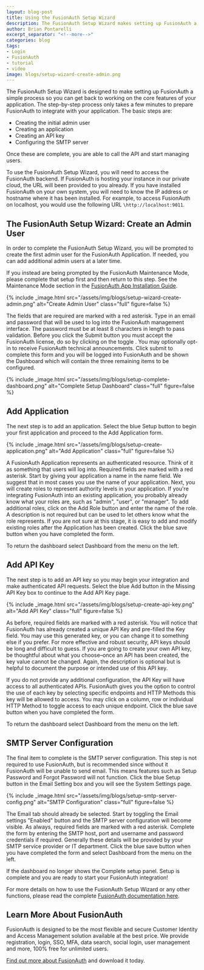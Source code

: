 ```yaml
---
layout: blog-post
title: Using the FusionAuth Setup Wizard
description: The FusionAuth Setup Wizard makes setting up FusionAuth a simple step-by-step process.
author: Brian Pontarelli
excerpt_separator: "<!--more-->"
categories: blog
tags:
- Login
- FusionAuth
- tutorial
- video
image: blogs/setup-wizard-create-admin.png
---
```

The FusionAuth Setup Wizard is designed to make setting up FusionAuth a simple process so you can get back to working on the core features of your application. The step-by-step process only takes a few minutes to prepare FusionAuth to integrate with your application. The basic steps are:
- Creating the initial admin user
- Creating an application
- Creating an API key
- Configuring the SMTP server

Once these are complete, you are able to call the API and start managing users.
<!--more-->
To use the FusionAuth Setup Wizard, you will need to access the FusionAuth backend. If FusionAuth is hosting your instance in our private cloud, the URL will been provided to you already. If you have installed FusionAuth on your own system, you will need to know the IP address or hostname where it has been installed. For example, to access FusionAuth on localhost, you would use the following URL `\http://localhost:9011`.

## The FusionAuth Setup Wizard: Create an Admin User

In order to complete the FusionAuth Setup Wizard, you will be prompted to create the first admin user for the FusionAuth Application. If needed, you can add additional admin users at a later time.

If you instead are being prompted by the FusionAuth Maintenance Mode, please complete that setup first and then return to this step. See the Maintenance Mode section in the [FusionAuth App Installation Guide](/docs/v1/tech/installation-guide/fusionauth-app/).

{% include _image.html src="/assets/img/blogs/setup-wizard-create-admin.png" alt="Create Admin User" class="full" figure=false %}

The fields that are required are marked with a red asterisk. Type in an email and password that will be used to log into the FusionAuth management interface. The password must be at least 8 characters in length to pass validation. Before you click the Submit button you must accept the FusionAuth license, do so by clicking on the toggle .  You may optionally opt-in to receive FusionAuth technical announcements. Click submit to complete this form and you will be logged into FusionAuth and be shown the Dashboard which will contain the three remaining items to be configured.

{% include _image.html src="/assets/img/blogs/setup-complete-dashboard.png" alt="Complete Setup Dashboard" class="full" figure=false %}

## Add Application

The next step is to add an application. Select the blue Setup button to begin your first application and proceed to the Add Application form.

{% include _image.html src="/assets/img/blogs/setup-create-application.png" alt="Add Application" class="full" figure=false %}

A FusionAuth Application represents an authenticated resource. Think of it as something that users will log into. Required fields are marked with a red asterisk. Start by giving your application a name in the name field. We suggest that in most cases you use the name of your application. Next, you will create roles to represent authority levels in your application. If you're integrating FusionAuth into an existing application, you probably already know what your roles are, such as "admin", "user", or "manager". To add additional roles, click on the Add Role button and enter the name of the role. A description is not required but can be used to let others know what the role represents. If you are not sure at this stage, it is easy to add and modify existing roles after the Application has been created. Click the blue save button when you have completed the form.

To return the dashboard select Dashboard from the menu on the left.

## Add API Key

The next step is to add an API key so you may begin your integration and make authenticated API requests. Select the blue Add button in the Missing API Key box to continue to the Add API Key page.

{% include _image.html src="/assets/img/blogs/setup-create-api-key.png" alt="Add API Key" class="full" figure=false %}

As before, required fields are marked with a red asterisk. You will notice that FusionAuth has already created a unique API Key and pre-filled the Key field. You may use this generated key, or you can change it to something else if you prefer. For more effective and robust security, API keys should be long and difficult to guess. If you are going to create your own API key, be thoughtful about what you choose–once an API has been created, the key value cannot be changed. Again, the description is optional but is helpful to document the purpose or intended use of this API key.

If you do not provide any additional configuration, the API Key will have access to all authenticated APIs. FusionAuth gives you the option to control the use of each key by selecting specific endpoints and HTTP Methods this key will be allowed to access. You may click on a column, row or individual HTTP Method to toggle access to each unique endpoint. Click the blue save button when you have completed the form.

To return the dashboard select Dashboard from the menu on the left.

## SMTP Server Configuration

The final item to complete is the SMTP server configuration. This step is not required to use FusionAuth, but is recommended since without it FusionAuth will be unable to send email. This means features such as Setup Password and Forgot Password will not function. Click the blue Setup button in the Email Setting box and you will see the System Settings page.

{% include _image.html src="/assets/img/blogs/setup-smtp-server-config.png" alt="SMTP Configuration" class="full" figure=false %}

The Email tab should already be selected. Start by toggling the Email settings "Enabled" button and the SMTP server configuration will become visible. As always, required fields are marked with a red asterisk. Complete the form by entering the SMTP host, port and username and password credentials if required. Generally these details will be provided by your SMTP service provider or IT department. Click the blue save button when you have completed the form and select Dashboard from the menu on the left.

If the dashboard no longer shows the Complete setup panel. Setup is complete and you are ready to start your FusionAuth integration!

For more details on how to use the FusionAuth Setup Wizard or any other functions, please read the complete [FusionAuth documentation here](/docs/v1/tech/tutorials/setup-wizard "Jump to the FusionAuth Docs").

## Learn More About FusionAuth

FusionAuth is designed to be the most flexible and secure Customer Identity and Access Management solution available at the best price. We provide registration, login, SSO, MFA, data search, social login, user management and more, 100% free for unlimited users.

[Find out more about FusionAuth](https://fusionauth.io/ "FusionAuth Home") and download it today.
